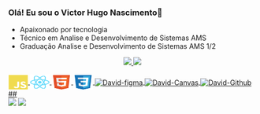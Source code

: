 ### Olá! Eu sou o Victor Hugo Nascimento👋

-  Apaixonado por tecnologia
-  Técnico em Analise e Desenvolvimento de Sistemas AMS 
-  Graduação Analise e Desenvolvimento de Sistemas AMS 1/2

<div align="center"> <a href="https://github.com/VictorHFN"> 
  <img height="160em" src="https://github-readme-stats.vercel.app/api?username=victorhfn&show_icons=true&theme=cobalt&include_all_commits=true&count_private=true"/> <img height="160em" src="https://github-readme-stats.vercel.app/api/top-langs/?username=victorhfn&layout=compact&langs_count=7&theme=cobalt"/></div> <div style="display: inline_block"><br> <img align="center" alt="David-Js" height="30" width="40" src="https://raw.githubusercontent.com/devicons/devicon/master/icons/javascript/javascript-plain.svg"> <img align="center" alt="David-React" height="30" width="40" src="https://raw.githubusercontent.com/devicons/devicon/master/icons/react/react-original.svg"> <img align="center" alt="David-HTML" height="30" width="40" src="https://raw.githubusercontent.com/devicons/devicon/master/icons/html5/html5-original.svg"> <img align="center" alt="David-CSS" height="30" width="40" src="https://raw.githubusercontent.com/devicons/devicon/master/icons/css3/css3-original.svg"> <img align="center" alt="David-figma" height="30" width="40" src="https://cdn.jsdelivr.net/gh/devicons/devicon/icons/figma/figma-original.svg" /> <img align="center" alt="David-Canvas" height="30" width="40" src="https://cdn.jsdelivr.net/gh/devicons/devicon/icons/canva/canva-original.svg" /> <img align="center" alt="David-Github" height="30" width="40" src="https://cdn.jsdelivr.net/gh/devicons/devicon/icons/github/github-original.svg" /> </div> ## <div> <a href="https://www.instagram.com/victor_hnascimentoo" target="_blank"><img src="https://img.shields.io/badge/-Instagram-%23E4405F?style=for-the-badge&logo=instagram&logoColor=white" target="_blank"></a> <a href = "vhfn2004@gmail.com"><img src="https://img.shields.io/badge/-Gmail-%23333?style=for-the-badge&logo=gmail&logoColor=white" target="_blank"></a></div>

